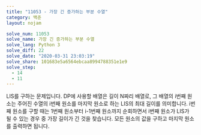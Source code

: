 ```yaml
---
title: "11053 - 가장 긴 증가하는 부분 수열"
category: 백준
layout: nojam

solve_num: 11053
solve_name: 가장 긴 증가하는 부분 수열
solve_lang: Python 3
solve_diff: 22
solve_date: "2020-03-31 23:03:19"
solve_share: 101683e5a6564ebcaa8994788351e1e9
solve_step:
  - 14
  - 11
---
```


LIS를 구하는 문제입니다. DP에 사용할 배열은 길이 N짜리 배열로, 그 배열의 i번째 원소는 주어진 수열의 i번째 원소를 마지막 원소로 하는 LIS의 최대 길이를 의미합니다. i번째 원소를 구할 때는 1번째 원소부터 i-1번째 원소까지 순회하면서 i번째 원소가 LIS가 될 수 있는 경우 중 가장 길이가 긴 것을 찾습니다. 모든 원소의 값을 구하고 마지막 원소를 출력하면 됩니다.
